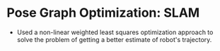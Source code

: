 # Pose Graph Optimization: SLAM

* Used a non-linear weighted least squares optimization approach to solve the problem of getting a better estimate of robot's trajectory.
